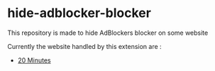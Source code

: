 # hide-adblocker-blocker
This repository is made to hide AdBlockers blocker on some website

Currently the website handled by this extension are :
* [20 Minutes](https://www.20minutes.fr/)
